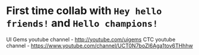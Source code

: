 # First time collab with `Hey hello friends!` and `Hello champions!`

UI Gems youtube channel - http://youtube.com/uigems
CTC youtube channel - https://www.youtube.com/channel/UCT0N7boZl6Aga1tov6THhhw

